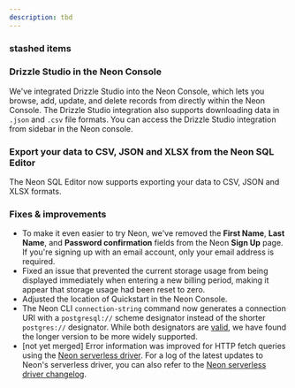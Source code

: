 ```yaml
---
description: tbd 
---
```

### stashed items


### Drizzle Studio in the Neon Console

We've integrated Drizzle Studio into the Neon Console, which lets you browse, add, update, and delete records from directly within the Neon Console. The Drizzle Studio integration also supports downloading data in `.json` and `.csv` file formats. You can access the Drizzle Studio integration from sidebar in the Neon console.

### Export your data to CSV, JSON and XLSX from the Neon SQL Editor

The Neon SQL Editor now supports exporting your data to CSV, JSON and XLSX formats. 

### Fixes & improvements

- To make it even easier to try Neon, we've removed the **First Name**, **Last Name**, and **Password confirmation** fields from the Neon **Sign Up** page. If you're signing up with an email account, only your email address is required.
- Fixed an issue that prevented the current storage usage from being displayed immediately when entering a new billing period, making it appear that storage usage had been reset to zero.
- Adjusted the location of Quickstart in the Neon Console.
- The Neon CLI `connection-string` command now generates a connection URI with a `postgresql://` scheme designator instead of the shorter `postgres://` designator. While both designators are [valid](https://www.postgresql.org/docs/current/libpq-connect.html#LIBPQ-CONNSTRING-URIS), we have found the longer version to be more widely supported.
- [not yet merged] Error information was improved for HTTP fetch queries using the [Neon serverless driver](/docs/serverless/serverless-driver). For a log of the latest updates to Neon's serverless driver, you can also refer to the [Neon serverless driver changelog](https://github.com/neondatabase/serverless/blob/main/CHANGELOG.md).
